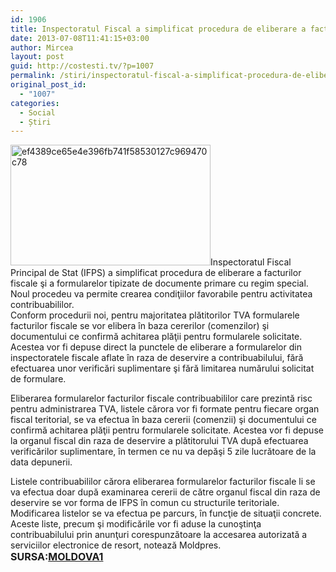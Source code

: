 ```yaml
---
id: 1906
title: Inspectoratul Fiscal a simplificat procedura de eliberare a facturilor
date: 2013-07-08T11:41:15+03:00
author: Mircea
layout: post
guid: http://costesti.tv/?p=1007
permalink: /stiri/inspectoratul-fiscal-a-simplificat-procedura-de-eliberare-a-facturilor/
original_post_id:
  - "1007"
categories:
  - Social
  - Știri
---
```

  
[<img alt="ef4389ce65e4e396fb741f58530127c969470c78" class="alignleft size-full wp-image-1008" height="193" src="http://costesti.tv/costestitv/wp-content/uploads//2013/07/ef4389ce65e4e396fb741f58530127c969470c78.jpg" width="320" />​](http://costesti.tv/costestitv/wp-content/uploads//2013/07/ef4389ce65e4e396fb741f58530127c969470c78.jpg)Inspectoratul Fiscal Principal de Stat (IFPS) a simplificat procedura de eliberare a facturilor fiscale şi a formularelor tipizate de documente primare cu regim special. Noul procedeu va permite crearea condiţiilor favorabile pentru activitatea contribuabililor.  
Conform procedurii noi, pentru majoritatea plătitorilor TVA formularele facturilor fiscale se vor elibera &icirc;n baza cererilor (comenzilor) şi documentului ce confirmă achitarea plăţii pentru formularele solicitate. Acestea vor fi depuse direct la punctele de eliberare a formularelor din inspectoratele fiscale aflate &icirc;n raza de deservire a contribuabilului, fără efectuarea unor verificări suplimentare şi fără limitarea numărului solicitat de formulare.

Eliberarea formularelor facturilor fiscale contribuabililor care prezintă risc pentru administrarea TVA, listele cărora vor fi formate pentru fiecare organ fiscal teritorial, se va efectua &icirc;n baza cererii (comenzii) şi documentului ce confirmă achitarea plăţii pentru formularele solicitate. Acestea vor fi depuse la organul fiscal din raza de deservire a plătitorului TVA după efectuarea verificărilor suplimentare, &icirc;n termen ce nu va depăşi 5 zile lucrătoare de la data depunerii.

Listele contribuabililor cărora eliberarea formularelor facturilor fiscale li se va efectua doar după examinarea cererii de către organul fiscal din raza de deservire se vor forma de IFPS &icirc;n comun cu structurile teritoriale. Modificarea listelor se va efectua pe parcurs, &icirc;n funcţie de situaţii concrete. Aceste liste, precum şi modificările vor fi aduse la cunoştinţa contribuabilului prin anunţuri corespunzătoare la accesarea autorizată a serviciilor electronice de resort, notează Moldpres.  
<span style="font-size:16px;"><strong>SURSA:<a href="http://trm.md/">MOLDOVA1</a></strong></span>